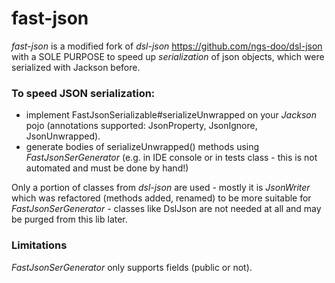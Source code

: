 # fast-json

*fast-json* is a modified fork of *dsl-json* https://github.com/ngs-doo/dsl-json with a SOLE PURPOSE to speed up *serialization* of json objects, which were serialized with Jackson before.

### To speed JSON serialization:
- implement FastJsonSerializable#serializeUnwrapped on your *Jackson* pojo (annotations supported: JsonProperty, JsonIgnore, JsonUnwrapped). 
- generate bodies of serializeUnwrapped() methods using  *FastJsonSerGenerator* (e.g. in IDE console or in tests class - this is not automated and must be done by hand!)


Only a portion of classes from *dsl-json* are used - mostly it is *JsonWriter* which was refactored (methods added, renamed) to be more suitable for *FastJsonSerGenerator* - classes like DslJson are not needed at all and may be purged from this lib later.


### Limitations
*FastJsonSerGenerator* only supports fields (public or not).


